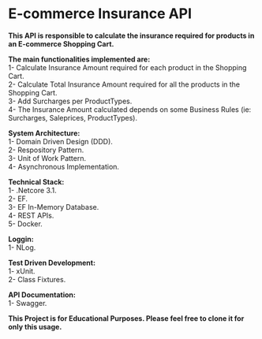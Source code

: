 # E-commerce Insurance API

**This API is responsible to calculate the insurance required for products in an E-commerce Shopping Cart.**<br />

**The main functionalities implemented are:**<br />
1- Calculate Insurance Amount required for each product in the Shopping Cart.<br />
2- Calculate Total Insurance Amount required for all the products in the Shopping Cart.<br />
3- Add Surcharges per ProductTypes.<br />
4- The Insurance Amount calculated depends on some Business Rules (ie: Surcharges, Saleprices, ProductTypes).<br />

**System Architecture:**<br />
1- Domain Driven Design (DDD).<br />
2- Respository Pattern.<br />
3- Unit of Work Pattern.<br />
4- Asynchronous Implementation.<br />

**Technical Stack:**<br />
1- .Netcore 3.1.<br />
2- EF.<br />
3- EF In-Memory Database.<br />
4- REST APIs.<br />
5- Docker.<br />

**Loggin:**<br />
1- NLog.<br />

**Test Driven Development:**<br />
1- xUnit.<br />
2- Class Fixtures.<br />

**API Documentation:**<br />
1- Swagger.<br />

**This Project is for Educational Purposes. Please feel free to clone it for only this usage.**
